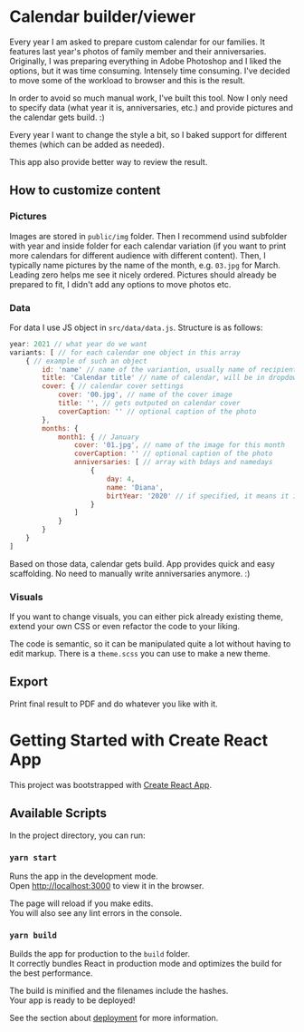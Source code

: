 # Calendar builder/viewer

Every year I am asked to prepare custom calendar for our families. It features last year's photos of family member and their anniversaries. Originally, I was preparing everything in Adobe Photoshop and I liked the options, but it was time consuming. Intensely time consuming. I've decided to move some of the workload to browser and this is the result.

In order to avoid so much manual work, I've built this tool. Now I only need to specify data (what year it is, anniversaries, etc.) and provide pictures and the calendar gets build. :)

Every year I want to change the style a bit, so I baked support for different themes (which can be added as needed).

This app also provide better way to review the result.

## How to customize content

### Pictures
Images are stored in `public/img` folder. Then I recommend usind subfolder with year and inside folder for each calendar variation (if you want to print more calendars for different audience with different content). Then, I typically name pictures by the name of the month, e.g. `03.jpg` for March. Leading zero helps me see it nicely ordered. Pictures should already be prepared to fit, I didn't add any options to move photos etc.

### Data
For data I use JS object in `src/data/data.js`. Structure is as follows:
```js
year: 2021 // what year do we want
variants: [ // for each calendar one object in this array
    { // example of such an object
        id: 'name' // name of the variantion, usually name of recipient, needs to be same as folder with pictures
        title: 'Calendar title' // name of calendar, will be in dropdown menu 'Calendar for'
        cover: { // calendar cover settings
            cover: '00.jpg', // name of the cover image
            title: '', // gets outputed on calendar cover
            coverCaption: '' // optional caption of the photo
        },
        months: {
            month1: { // January
                cover: '01.jpg', // name of the image for this month
                coverCaption: '' // optional caption of the photo
                anniversaries: [ // array with bdays and namedays
                    {
                        day: 4,
                        name: 'Diana',
                        birtYear: '2020' // if specified, it means it is birthday, otherwise it is considered to be nameday
                    }
                ]
            }
        }
    }
]
```

Based on those data, calendar gets build. App provides quick and easy scaffolding. No need to manually write anniversaries anymore. :)

### Visuals
If you want to change visuals, you can either pick already existing theme, extend your own CSS or even refactor the code to your liking.

The code is semantic, so it can be manipulated quite a lot without having to edit markup. There is a `theme.scss` you can use to make a new theme.

## Export
Print final result to PDF and do whatever you like with it.

# Getting Started with Create React App

This project was bootstrapped with [Create React App](https://github.com/facebook/create-react-app).

## Available Scripts

In the project directory, you can run:

### `yarn start`

Runs the app in the development mode.\
Open [http://localhost:3000](http://localhost:3000) to view it in the browser.

The page will reload if you make edits.\
You will also see any lint errors in the console.

### `yarn build`

Builds the app for production to the `build` folder.\
It correctly bundles React in production mode and optimizes the build for the best performance.

The build is minified and the filenames include the hashes.\
Your app is ready to be deployed!

See the section about [deployment](https://facebook.github.io/create-react-app/docs/deployment) for more information.
